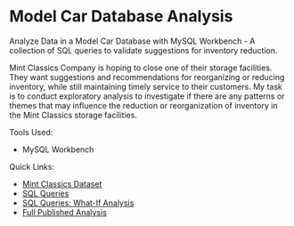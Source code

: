 # Model Car Database Analysis

Analyze Data in a Model Car Database with MySQL Workbench - A collection of SQL queries to validate suggestions for inventory reduction. 

Mint Classics Company is hoping to close one of their storage facilities. They want suggestions and recommendations for reorganizing or reducing inventory, while still maintaining timely service to their customers. 
My task is to conduct exploratory analysis to investigate if there are any patterns or themes that may influence the reduction or reorganization of inventory in the Mint Classics storage facilities. 

Tools Used:
* MySQL Workbench

Quick Links:
* [Mint Classics Dataset](https://d3c33hcgiwev3.cloudfront.net/2oM-7bPhQAK0DX4vqIQ_JQ_596ae3ede6934608af481acc56cb18f1_mintclassicsDB.sql?Expires=1701993600&Signature=dShvrtGJLsQD2jDNaa~4YrY9RMnItBt9vtQaxiN6PeFpDNgNMmnV3eu8q6RRgu66Mo9YmvipbRfHsgXCuLKOvraKCq7vbGuQN664xB5X8ot0~N-txScgkRcM5d2OYhUdoKy1jy6RCkTKQNX1afuYxThRPKe-klWcSlNfuyCuuf0_&Key-Pair-Id=APKAJLTNE6QMUY6HBC5A)
* [SQL Queries](https://github.com/phelpsbp/Project-Files/blob/main/SQL/ModelCarDatabaseAnalysis/Mints%20Classics%20SQL%20Queries.sql)
* [SQL Queries: What-If Analysis](https://github.com/phelpsbp/Project-Files/blob/main/SQL/ModelCarDatabaseAnalysis/Mints%20Classics%20What-if%20Analysis%20SQL%20Script.sql)
* [Full Published Analysis]()
